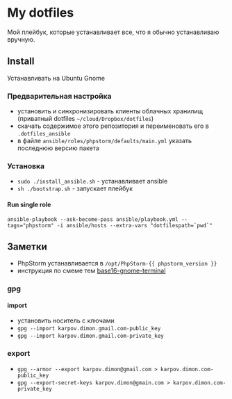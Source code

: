 # My dotfiles
Мой плейбук, которые устанавливает все, что я обычно устанавливаю вручную.

## Install
Устанавливать на Ubuntu Gnome

### Предварительная настройка
* установить и синхронизировать клиенты облачных хранилищ (приватный dotfiles `~/cloud/Dropbox/dotfiles`)
* скачать содержимое этого репозитория и переименовать его в `.dotfiles_ansible`
* в файле `ansible/roles/phpstorm/defaults/main.yml` указать последнюю версию пакета

### Установка
* `sudo ./install_ansible.sh` - устанавливает ansible
* `sh ./bootstrap.sh` - запускает плейбук

#### Run single role
``
ansible-playbook --ask-become-pass ansible/playbook.yml --tags="phpstorm" -i ansible/hosts --extra-vars "dotfilespath=`pwd`"
``

## Заметки
* PhpStorm устанавливается в `/opt/PhpStorm-{{ phpstorm_version }}`
* инструкция по смеме тем [base16-gnome-terminal](https://github.com/aaron-williamson/base16-gnome-terminal)

### gpg
#### import
* установить носитель с ключами
* `gpg --import karpov.dimon.gmail.com-public_key`
* `gpg --import karpov.dimon.gmail.com-private_key`

### export
* `gpg --armor --export karpov.dimon@gmail.com > karpov.dimon.com-public_key`
* `gpg --export-secret-keys karpov.dimon@gmain.com > karpov.dimon.com-private_key`
